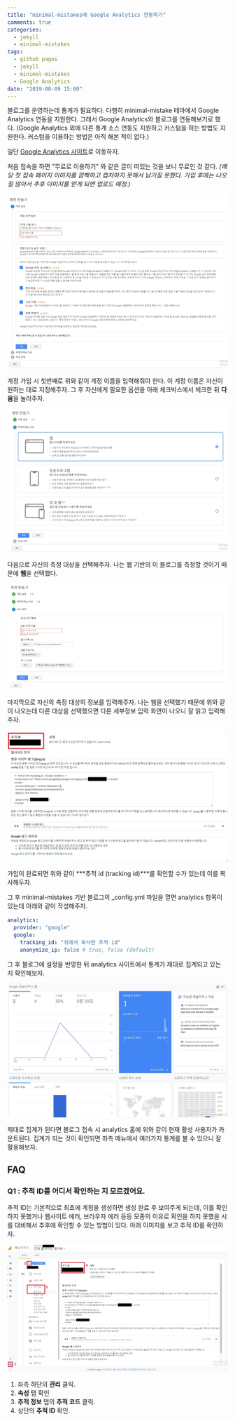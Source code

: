 ```yaml
---
title: "minimal-mistakes에 Google Analytics 연동하기"
comments: true
categories:
  - jekyll
  - minimal-mistakes
tags:
  - github pages
  - jekyll
  - minimal-mistakes
  - Google Analytics
date: "2019-08-09 15:00"
---
```

블로그를 운영하는데 통계가 필요하다. 다행히 minimal-mistake 테마에서 Google Analytics 연동을 지원한다. 그래서 Google Analytics와 블로그를 연동해보기로 했다. (Google Analytics 외에 다른 통계 소스 연동도 지원하고 커스텀을 하는 방법도 지원한다. 커스텀을 이용하는 방법은 아직 해본 적이 없다.)

일단 [Google Analytics 사이트]로 이동하자.

[Google Analytics 사이트]: https://analytics.google.com/analytics/web/

처음 접속을 하면 "무료로 이용하기" 와 같은 글이 떠있는 것을 보니 무료인 것 같다. *(해당 첫 접속 페이지 이미지를 깜빡하고 캡처하지 못해서 남기질 못했다. 가입 후에는 나오질 않아서 추후 이미지를 얻게 되면 업로드 예정.)*

![](\assets\images\google-analytics\create-account.jpg)

계정 가입 시 첫번째로 위와 같이 계정 이름을 입력해줘야 한다. 이 계정 이름은 자신이 원하는 대로 지정해주자. 그 후 자신에게 필요한 옵션을 아래 체크박스에서 체크한 뒤 **다음**을 눌러주자.

![](\assets\images\google-analytics\create-account-2.jpg)

다음으로 자신의 측정 대상을 선택해주자. 나는 웹 기반의 이 블로그를 측정할 것이기 때문에 **웹**을 선택했다.

![](\assets\images\google-analytics\create-account-3.jpg)

마지막으로 자신의 측정 대상의 정보를 입력해주자. 나는 웹을 선택했기 때문에 위와 같이 나오는데 다른 대상을 선택했으면 다른 세부정보 입력 화면이 나오니 잘 읽고 입력해주자.

![](\assets\images\google-analytics\create-account-4.jpg)

가입이 완료되면 위와 같이 ***추적 id (tracking id)***를 확인할 수가 있는데 이를 복사해두자.

그 후 minimal-mistakes 기반 블로그의 _config.yml 파일을 열면 analytics 항목이 있는데 아래와 같이 작성해주자.

```yml
analytics:
  provider: "google"
  google:
    tracking_id: "위에서 복사한 추적 id"
    anonymize_ip: false # true, false (default)
```

그 후 블로그에 설정을 반영한 뒤 analytics 사이트에서 통계가 제대로 집계되고 있는 지 확인해보자.

![](\assets\images\google-analytics\analytics-home.jpg)

제대로 집계가 된다면 블로그 접속 시 analytics 홈에 위와 같이 현재 활성 사용자가 카운트된다. 집계가 되는 것이 확인되면 좌측 메뉴에서 여러가지 통계를 볼 수 있으니 잘 활용해보자.

## FAQ

### Q1 : 추적 ID를 어디서 확인하는 지 모르겠어요.

추적 ID는 기본적으로 최초에 계정을 생성하면 생성 완료 후 보여주게 되는데, 이를 확인하지 못했거나 웹사이트 에러, 브라우자 에러 등등 모종의 이유로 확인을 하지 못했을 시를 대비해서 추후에 확인할 수 있는 방법이 있다. 아래 이미지를 보고 추적 ID를 확인하자.

![](\assets\images\google-analytics\tracking-id.jpg)

1. 좌측 하단의 **관리** 클릭.
2. **속성** 탭 확인
3. **추적 정보** 탭의 **추적 코드** 클릭.
4. 상단의 **추적 ID** 확인.